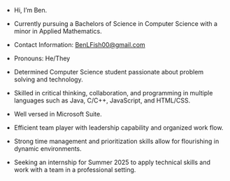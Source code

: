 - Hi, I’m Ben.
-  Currently pursuing a Bachelors of Science in Computer Science with a minor in Applied Mathematics.
-  Contact Information: BenLFish00@gmail.com
-  Pronouns: He/They
  
-  Determined Computer Science student passionate about problem solving and technology.
-  Skilled in critical thinking, collaboration, and programming in multiple languages such as Java, C/C++, JavaScript, and HTML/CSS.
-  Well versed in Microsoft Suite.
-  Efficient team player with leadership capability and organized work flow.
-  Strong time management and prioritization skills allow for flourishing in dynamic environments.
-  Seeking an internship for Summer 2025 to apply technical skills and work with a team in a professional setting.
  

<!---
BenjaminFisher1/BenjaminFisher1 is a ✨ special ✨ repository because its `README.md` (this file) appears on your GitHub profile.
You can click the Preview link to take a look at your changes.
--->
